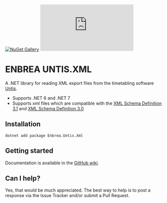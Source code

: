 [![NuGet Gallery](https://img.shields.io/badge/NuGet%20Gallery-enbrea.untis.xml-blue.svg)](https://www.nuget.org/packages/Enbrea.Untis.Xml/)
![GitHub](https://img.shields.io/github/license/enbrea/enbrea.untis.xml)

# ENBREA UNTIS.XML

A .NET library for reading XML export files from the timetabling software [Untis](https://www.untis.at/en). 

+ Supports .NET 6 and .NET 7
+ Supports xml files which are compatible with the [XML Schema Definition 3.1](https://platform.untis.at/downloads/xsd/XmlInterface-3.1.xsd) and [XML Schema Definition 3.0](https://platform.untis.at/downloads/xsd/XmlInterface-3.0.xsd)

## Installation

```
dotnet add package Enbrea.Untis.Xml
```

## Getting started

Documentation is available in the [GitHub wiki](https://github.com/enbrea/enbrea.untis.xml/wiki).

## Can I help?

Yes, that would be much appreciated. The best way to help is to post a response via the Issue Tracker and/or submit a Pull Request.